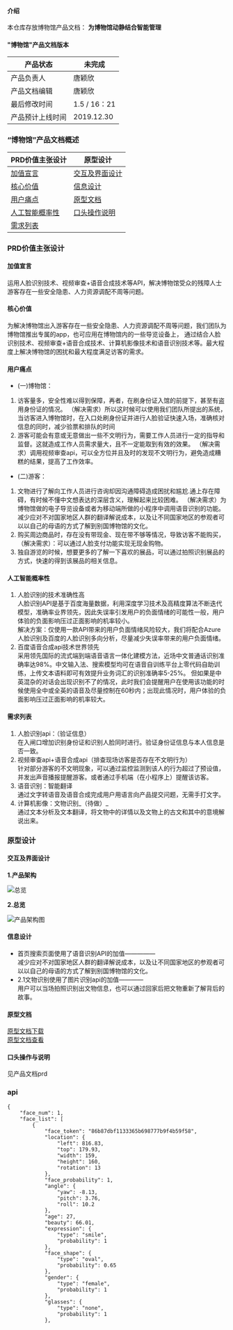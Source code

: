 #### 介绍
本仓库存放博物馆产品文档： **为博物馆动静结合智能管理**  

#### "博物馆"产品文档版本

| 产品状态         | 未完成          |
| ---------------- | --------------- |
| 产品负责人       | 唐颖欣          |
| 产品文档编辑     | 唐颖欣          |
| 最后修改时间     | 1.5 / 16：21 |
| 产品预计上线时间 | 2019.12.30      |

### “博物馆”产品文档概述  

|PRD价值主张设计|原型设计|
| --- | --- |
|<a href="#1">加值宣言</a>|<a href="#21">交互及界面设计</a>|
|<a href="#2">核心价值</a>|<a href="#22">信息设计</a>|
|<a href="#3">用户痛点</a>|<a href="#23">原型文档</a>|
|<a href="#4">人工智能概率性</a>|<a href="#24">口头操作说明</a>|
|<a href="#5">需求列表</a>|



### PRD价值主张设计

#### <a name="1">加值宣言</a>
运用人脸识别技术、视频审查+语音合成技术等API，解决博物馆受众的残障人士游客存在一些安全隐患、人力资源调配不周等问题。


#### <a name="2">核心价值</a>

为解决博物馆出入游客存在一些安全隐患、人力资源调配不周等问题，我们团队为博物馆推出专属的app，也可应用在博物馆内的一些导览设备上，
通过结合人脸识别技术、视频审查+语音合成技术、计算机影像技术和语音识别技术等。最大程度上解决博物馆的困扰和最大程度满足访客的需求。

#### <a name="3">用户痛点</a>
- (一)博物馆：
1. 访客量多，安全性难以得到保障，再者，在刷身份证入馆的前提下，甚至有盗用身份证的情况。
（解决需求）所以这时候可以使用我们团队所提出的系统，当访客进入博物馆时，在入口处刷身份证并进行人脸验证快速入场，准确核对信息的同时，减少验票和排队的时间
2. 游客可能会有意或无意做出一些不文明行为，需要工作人员进行一定的指导和监督。这就造成工作人员需求量大，且不一定能取到有效的效果。
（解决需求）调用视频审查api，可以全方位并且及时的发现不文明行为，避免造成糟糕的结果，提高了工作效率。 

- (二)游客：
1. 文物进行了解向工作人员进行咨询却因沟通障碍造成困扰和尴尬.通上存在障碍，有时候不懂中文想表达的深层含义，理解起来比较困难。
（解决需求）为博物馆做的电子导览设备或者为移动端所做的小程序中调用语音识别的功能。减少应对不对国家地区人群的翻译解说成本，以及让不同国家地区的参观者可以以自己的母语的方式了解到别国博物馆的文化。
2. 购买周边商品时，存在没有带现金、现在带不够等情况，导致访客不能购买，
（解决需求）：可以通过人脸支付功能实现无现金购物。
3. 独自游览的时候，想要更多的了解一下喜欢的展品，可以通过拍照识别展品的方式，快速的得到该展品的相关信息。



#### <a name="4">人工智能概率性</a>
1.  人脸识别的技术准确性高  
人脸识别API是基于百度海量数据，利用深度学习技术及高精度算法不断迭代模型，准确率业界领先，因此失误率引发用户的负面情绪的可能性一般，用户体验的负面影响压过正面影响的机率较小。  
解决方案：仅使用一款API带来的用户负面情绪风险较大，我们将配合Azure人脸识别及百度的人脸识别多向分析，尽量减少失误率带来的用户负面情绪。  
2.  百度语音合成api技术世界领先  
采用领先国际的流式端到端语音语言一体化建模方法，近场中文普通话识别准确率达98%。中文输入法、搜索模型均可在语音自训练平台上零代码自助训练，上传文本语料即可有效提升业务词汇的识别准确率5-25%。
但如果是中英混杂的对话会出现识别不了的情况，此时我们会提醒用户在使用该功能的时候使用全中或全英的语音及尽量控制在60秒内；出现此情况时，用户体验的负面影响压过正面影响的机率较大。    

#### <a name="5">需求列表</a>
1. 人脸识别api：（验证信息）  
在入闸口增加识别身份证和识别人脸同时进行。验证身份证信息与本人信息是否一致。
2. 视频审查api+语音合成api（排查现场访客是否存在不文明行为）  
针对部分游客的不文明现象，可以通过监控监测到该人的行为超过了预设值，并发出声音播报提醒游客。或者通过手机端（在小程序上）提醒该访客。
3. 语音识别：智能翻译  
通过文字转语音及语音合成完成用户用语言向产品提交问题，无需手打文字。
4. 计算机影像：文物识别_（待做）_  
通过文本分析及文本翻译，将文物中的详情以及文物上的古文和其中的意境解说出来。

### 原型设计  
#### <a name="21">交互及界面设计</a>
 **1.产品架构**  
 
![总览](https://github.com/Eddieda6/museum/blob/master/%E4%BA%A7%E5%93%81%E6%9E%B6%E6%9E%84.png) 

**2.总览**    

![产品架构图](https://github.com/Eddieda6/museum/blob/master/%E6%80%BB%E8%A7%88.png)  


#### <a name="22">信息设计</a>
- 首页搜索页面使用了语音识别API的加值—————  
  减少应对不对国家地区人群的翻译解说成本，以及让不同国家地区的参观者可以以自己的母语的方式了解到别国博物馆的文化。
- 2.1文物识别使用了图片识别api的加值————  
  用户可以当场拍照识别出文物信息，也可以通过回家后把文物重新了解背后的故事。

#### <a name="23">原型文档</a>
[原型文档下载](https://gitee.com/NFUNM172015260/museum/blob/master/api%E5%8D%9A%E5%8D%9A%E7%89%A9%E9%A6%86.rp)  
[原型文档查看](http://nfunm172015260.gitee.io/museum)

#### <a name="24">口头操作与说明</a>  
见产品文档prd

### api

```
{
	"face_num": 1,
	"face_list": [
		{
			"face_token": "86b87dbf1133365b698777b9f4b59f58",
			"location": {
				"left": 816.83,
				"top": 179.93,
				"width": 159,
				"height": 160,
				"rotation": 13
			},
			"face_probability": 1,
			"angle": {
				"yaw": -8.13,
				"pitch": 3.76,
				"roll": 10.2
			},
			"age": 27,
			"beauty": 66.01,
			"expression": {
				"type": "smile",
				"probability": 1
			},
			"face_shape": {
				"type": "oval",
				"probability": 0.65
			},
			"gender": {
				"type": "female",
				"probability": 1
			},
			"glasses": {
				"type": "none",
				"probability": 1
			},
```


